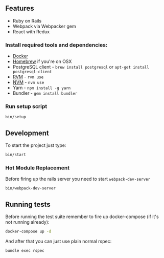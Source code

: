 ## Features
 - Ruby on Rails
 - Webpack via Webpacker gem
 - React with Redux

### Install required tools and dependencies:
 - [Docker](https://www.docker.com/community-edition#/download)
 - [Homebrew](https://brew.sh/) if you're on OSX
 - PostgreSQL client - `brew install postgresql` or `apt-get install postgresql-client`
 - [RVM](https://rvm.io/) - `rvm use`
 - [NVM](https://github.com/creationix/nvm) - `nvm use`
 - Yarn - `npm install -g yarn`
 - Bundler - `gem install bundler`

### Run setup script

```bash
bin/setup
```

## Development

To start the project just type:

```bash
bin/start
```

### Hot Module Replacement

Before firing up the rails server you need to start `webpack-dev-server`

```bash
bin/webpack-dev-server
```

## Running tests

Before running the test suite remember to fire up docker-compose (if it's not running already):

```bash
docker-compose up -d
```

And after that you can just use plain normal rspec:

```bash
bundle exec rspec
```
